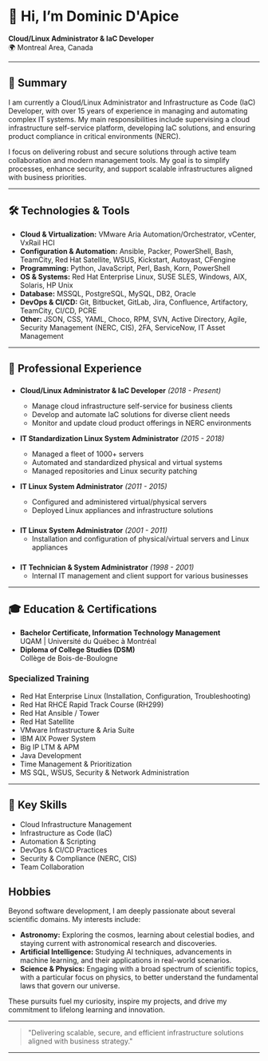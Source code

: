 # 👋 Hi, I’m Dominic D'Apice

**Cloud/Linux Administrator & IaC Developer**  
🌍 Montreal Area, Canada  

---

## 📝 Summary

I am currently a Cloud/Linux Administrator and Infrastructure as Code (IaC) Developer, with over 15 years of experience in managing and automating complex IT systems. My main responsibilities include supervising a cloud infrastructure self-service platform, developing IaC solutions, and ensuring product compliance in critical environments (NERC).

I focus on delivering robust and secure solutions through active team collaboration and modern management tools. My goal is to simplify processes, enhance security, and support scalable infrastructures aligned with business priorities.

---

## 🛠️ Technologies & Tools

- **Cloud & Virtualization:** VMware Aria Automation/Orchestrator, vCenter, VxRail HCI
- **Configuration & Automation:** Ansible, Packer, PowerShell, Bash, TeamCity, Red Hat Satellite, WSUS, Kickstart, Autoyast, CFengine
- **Programming:** Python, JavaScript, Perl, Bash, Korn, PowerShell
- **OS & Systems:** Red Hat Enterprise Linux, SUSE SLES, Windows, AIX, Solaris, HP Unix
- **Database:** MSSQL, PostgreSQL, MySQL, DB2, Oracle
- **DevOps & CI/CD:** Git, Bitbucket, GitLab, Jira, Confluence, Artifactory, TeamCity, CI/CD, PCRE
- **Other:** JSON, CSS, YAML, Choco, RPM, SVN, Active Directory, Agile, Security Management (NERC, CIS), 2FA, ServiceNow, IT Asset Management

---

## 💼 Professional Experience

### 
- **Cloud/Linux Administrator & IaC Developer** *(2018 - Present)*
  - Manage cloud infrastructure self-service for business clients
  - Develop and automate IaC solutions for diverse client needs
  - Monitor and update cloud product offerings in NERC environments

- **IT Standardization Linux System Administrator** *(2015 - 2018)*
  - Managed a fleet of 1000+ servers
  - Automated and standardized physical and virtual systems
  - Managed repositories and Linux security patching

- **IT Linux System Administrator** *(2011 - 2015)*
  - Configured and administered virtual/physical servers
  - Deployed Linux appliances and infrastructure solutions

### 
- **IT Linux System Administrator** *(2001 - 2011)*
  - Installation and configuration of physical/virtual servers and Linux appliances

### 
- **IT Technician & System Administrator** *(1998 - 2001)*
  - Internal IT management and client support for various businesses

---

## 🎓 Education & Certifications

- **Bachelor Certificate, Information Technology Management**  
  UQAM | Université du Québec à Montréal
- **Diploma of College Studies (DSM)**  
  Collège de Bois-de-Boulogne

### Specialized Training
- Red Hat Enterprise Linux (Installation, Configuration, Troubleshooting)
- Red Hat RHCE Rapid Track Course (RH299)
- Red Hat Ansible / Tower
- Red Hat Satellite
- VMware Infrastructure & Aria Suite
- IBM AIX Power System
- Big IP LTM & APM
- Java Development
- Time Management & Prioritization
- MS SQL, WSUS, Security & Network Administration

---

## 🏅 Key Skills

- Cloud Infrastructure Management
- Infrastructure as Code (IaC)
- Automation & Scripting
- DevOps & CI/CD Practices
- Security & Compliance (NERC, CIS)
- Team Collaboration

## Hobbies

Beyond software development, I am deeply passionate about several scientific domains. My interests include:

- **Astronomy:** Exploring the cosmos, learning about celestial bodies, and staying current with astronomical research and discoveries.
- **Artificial Intelligence:** Studying AI techniques, advancements in machine learning, and their applications in real-world scenarios.
- **Science & Physics:** Engaging with a broad spectrum of scientific topics, with a particular focus on physics, to better understand the fundamental laws that govern our universe.

These pursuits fuel my curiosity, inspire my projects, and drive my commitment to lifelong learning and innovation.

---

> "Delivering scalable, secure, and efficient infrastructure solutions aligned with business strategy."

---

<!--
**dapiced/dapiced** is a ✨ special ✨ repository because its `README.md` (this file) appears on your GitHub profile.
-->

